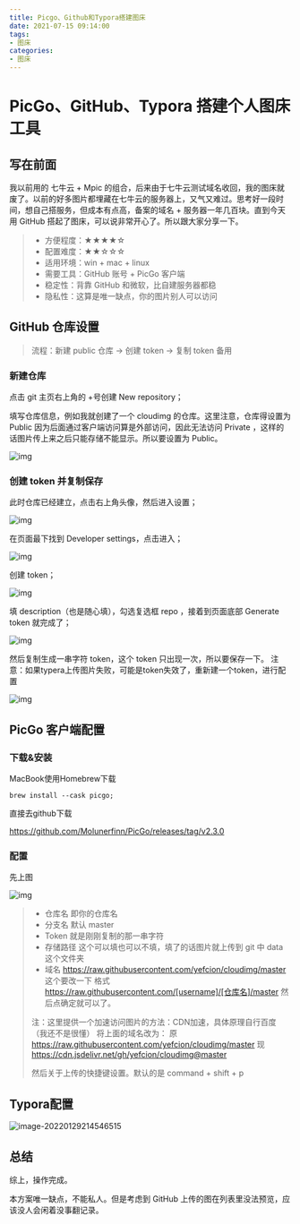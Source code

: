 ```yaml
---
title: Picgo、Github和Typora搭建图床
date: 2021-07-15 09:14:00
tags:
- 图床
categories:
- 图床
---
```


# PicGo、GitHub、Typora 搭建个人图床工具

## 写在前面

我以前用的 七牛云 + Mpic 的组合，后来由于七牛云测试域名收回，我的图床就废了。以前的好多图片都埋藏在七牛云的服务器上，又气又难过。思考好一段时间，想自己搭服务，但成本有点高，备案的域名 + 服务器一年几百块。直到今天用 GitHub 搭起了图床，可以说非常开心了。所以跟大家分享一下。

>- 方便程度：★★★★☆
>- 配置难度：★★☆☆☆
>- 适用环境：win + mac + linux
>- 需要工具：GitHub 账号 + PicGo 客户端
>- 稳定性：背靠 GitHub 和微软，比自建服务器都稳
>- 隐私性：这算是唯一缺点，你的图片别人可以访问



## GitHub 仓库设置

> 流程：新建 public 仓库 -> 创建 token -> 复制 token 备用

### 新建仓库
点击 git 主页右上角的 +号创建 New repository；



填写仓库信息，例如我就创建了一个 cloudimg 的仓库。这里注意，仓库得设置为 Public 因为后面通过客户端访问算是外部访问，因此无法访问 Private ，这样的话图片传上来之后只能存储不能显示。所以要设置为 Public。

![img](https://raw.githubusercontent.com/pitything/images/main/https://raw.githubusercontent.com/pitything/images/master/aHR0cHM6Ly9yYXcuZ2l0aHVidXNlcmNvbnRlbnQuY29tL3llZmNpb24vUGljRGF0YS9tYXN0ZXIvaW1nLzIwMTkwMzExMjIyNTE0LnBuZw.png)



### 创建 token 并复制保存
此时仓库已经建立，点击右上角头像，然后进入设置；

![img](https://raw.githubusercontent.com/pitything/images/main/https://raw.githubusercontent.com/pitything/images/master/aHR0cHM6Ly9yYXcuZ2l0aHVidXNlcmNvbnRlbnQuY29tL3llZmNpb24vUGljRGF0YS9tYXN0ZXIvaW1nLzIwMTkwMzExMjIyOTI1LnBuZw.png)

在页面最下找到 Developer settings，点击进入；

![img](https://raw.githubusercontent.com/pitything/images/main/https://raw.githubusercontent.com/pitything/images/master/aHR0cHM6Ly9yYXcuZ2l0aHVidXNlcmNvbnRlbnQuY29tL3llZmNpb24vUGljRGF0YS9tYXN0ZXIvaW1nLzE1NTIzMTQ2OTEyMzIucG5n.png)

创建 token；

![img](https://raw.githubusercontent.com/pitything/images/main/https://raw.githubusercontent.com/pitything/images/master/format,png-20220129213707191.png)

填 description（也是随心填），勾选复选框 repo ，接着到页面底部 Generate token 就完成了；

![img](https://raw.githubusercontent.com/pitything/images/main/https://raw.githubusercontent.com/pitything/images/master/format,png-20220129213727595.png)

然后复制生成一串字符 token，这个 token 只出现一次，所以要保存一下。
注意：如果typera上传图片失败，可能是token失效了，重新建一个token，进行配置

![img](https://raw.githubusercontent.com/pitything/images/main/https://raw.githubusercontent.com/pitything/images/master/aHR0cHM6Ly9yYXcuZ2l0aHVidXNlcmNvbnRlbnQuY29tL3llZmNpb24vUGljRGF0YS9tYXN0ZXIvaW1nLzIwMTkwMzExMjIzOTAxLnBuZw.png)

## PicGo 客户端配置
### 下载&安装
MacBook使用Homebrew下载

```
brew install --cask picgo;
```

直接去github下载

https://github.com/Molunerfinn/PicGo/releases/tag/v2.3.0



### 配置
先上图

![img](https://raw.githubusercontent.com/pitything/images/main/https://raw.githubusercontent.com/pitything/images/master/aHR0cHM6Ly9yYXcuZ2l0aHVidXNlcmNvbnRlbnQuY29tL3llZmNpb24vUGljRGF0YS9tYXN0ZXIvaW1nLzIwMTkwMzExMjI0NDQzLnBuZw.png)

>- 仓库名 即你的仓库名
>- 分支名 默认 master
>- Token 就是刚刚复制的那一串字符
>- 存储路径 这个可以填也可以不填，填了的话图片就上传到 git 中 data 这个文件夹
>- 域名 https://raw.githubusercontent.com/yefcion/cloudimg/master 这个要改一下 格式 https://raw.githubusercontent.com/[username]/[仓库名]/master
>然后点确定就可以了。
>
>注：这里提供一个加速访问图片的方法：CDN加速，具体原理自行百度（我还不是很懂）
>将上面的域名改为：
>原 https://raw.githubusercontent.com/yefcion/cloudimg/master
>现 https://cdn.jsdelivr.net/gh/yefcion/cloudimg@master
>
>然后关于上传的快捷键设置。默认的是 command + shift + p



## Typora配置

![image-20220129214546515](https://raw.githubusercontent.com/pitything/images/main/https://cdn.jsdelivr.net/gh/pitything/images@master/image-20220129214546515.png)



## 总结

综上，操作完成。

本方案唯一缺点，不能私人。但是考虑到 GitHub 上传的图在列表里没法预览，应该没人会闲着没事翻记录。


